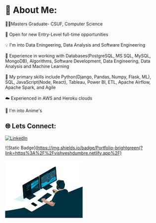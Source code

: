 # 💫 About Me:
🧑‍💻Masters Graduate- CSUF, Computer Science<br><br>📌 Open for new Entry-Level full-time opportunities<br><br>💡 I'm into Data Eningeering, Data Analysis and Software Engineering<br><br>📱 Experience in working with Databases(PostgreSQL, MS SQL, MySQL, MongoDB), Algorithms, Software Development, Data Engineering, Data Analysis and Machine Learning<br><br>📖 My primary skills include Python(Django, Pandas, Numpy, Flask, ML), SQL, JavaScript(Node, React), Tableau, Power BI, ETL, Apache Airflow, Apache Spark, and Agile<br><br>☁️ Experienced in AWS and Heroku clouds<br><br>👻 I'm into Anime's


## 🌐 Lets Connect:
[![LinkedIn](https://img.shields.io/badge/LinkedIn-%230077B5.svg?logo=linkedin&logoColor=white)](https://linkedin.com/in/vishvesh-dumbre-456756197) 

![Static Badge](https://img.shields.io/badge/Portfolio-brightgreen(?link=https%3A%2F%2Fvishveshdumbre.netlify.app%2F)





<img src="https://github.com/Vd1299/Vd1299/blob/main/GIF.gif" width="250" />
